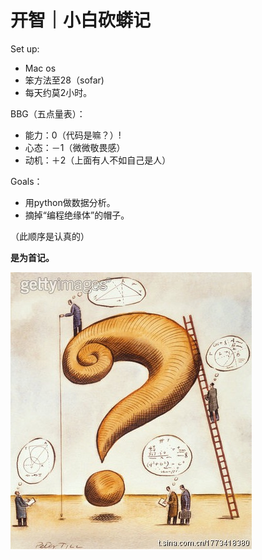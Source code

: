 # 开智｜小白砍蟒记
Set up:
 - Mac os
 - 笨方法至28（sofar)
 - 每天约莫2小时。
 
BBG（五点量表）：
- 能力：0（代码是嘛？）!
- 心态：－1（微微敬畏感）
- 动机：＋2（上面有人不如自己是人）

Goals：
- 用python做数据分析。
- 摘掉“编程绝缘体”的帽子。

 （此顺序是认真的）
 

**是为首记。**


![](IMG_1558.JPG)
